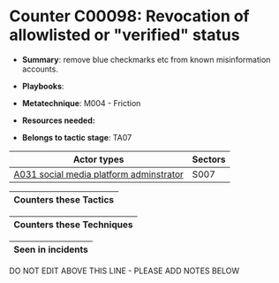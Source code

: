 # Counter C00098: Revocation of allowlisted or "verified" status

* **Summary**: remove blue checkmarks etc from known misinformation accounts.

* **Playbooks**: 

* **Metatechnique**: M004 - Friction

* **Resources needed:** 

* **Belongs to tactic stage**: TA07


| Actor types | Sectors |
| ----------- | ------- |
| [A031 social media platform adminstrator](../../generated_pages/actortypes/A031.md) | S007 |



| Counters these Tactics |
| ---------------------- |



| Counters these Techniques |
| ------------------------- |



| Seen in incidents |
| ----------------- |


DO NOT EDIT ABOVE THIS LINE - PLEASE ADD NOTES BELOW
